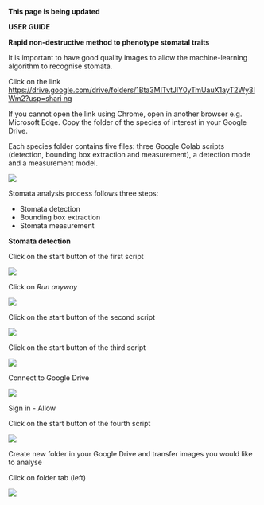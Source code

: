 ****This page is being updated****

**USER GUIDE** 

**Rapid non-destructive method to phenotype stomatal traits** 

It  is  important  to  have  good  quality  images  to  allow  the  machine-learning  algorithm  to recognise stomata. 

Click on the link [https://drive.google.com/drive/folders/1Bta3MITvtJlY0yTmUauX1ayT2Wy3IWm2?usp=shari ng ](https://drive.google.com/drive/folders/1Bta3MITvtJlY0yTmUauX1ayT2Wy3IWm2?usp=sharing)

If you cannot open the link using Chrome, open in another browser e.g. Microsoft Edge. Copy the folder of the species of interest in your Google Drive. 

Each species folder contains five files: three Google Colab scripts (detection, bounding box extraction and measurement), a detection mode and a measurement model. 

![](Aspose.Words.9d4d3661-095f-42f8-9e2b-670a3f4cbb2c.001.jpeg)

Stomata analysis process follows three steps: 

- Stomata detection 
- Bounding box extraction 
- Stomata measurement 

**Stomata detection** 

Click on the start button of the first script 

![](Aspose.Words.9d4d3661-095f-42f8-9e2b-670a3f4cbb2c.002.png)

Click on *Run anyway* 

![](Aspose.Words.9d4d3661-095f-42f8-9e2b-670a3f4cbb2c.003.png)

Click on the start button of the second script 

![](Aspose.Words.9d4d3661-095f-42f8-9e2b-670a3f4cbb2c.004.png)

Click on the start button of the third script 

![](Aspose.Words.9d4d3661-095f-42f8-9e2b-670a3f4cbb2c.005.png)

Connect to Google Drive 

![](Aspose.Words.9d4d3661-095f-42f8-9e2b-670a3f4cbb2c.006.png)

Sign in - Allow 

Click on the start button of the fourth script 

![](Aspose.Words.9d4d3661-095f-42f8-9e2b-670a3f4cbb2c.007.png)

Create new folder in your Google Drive and transfer images you would like to analyse 

Click on folder tab (left) 

![](Aspose.Words.9d4d3661-095f-42f8-9e2b-670a3f4cbb2c.008.png)
